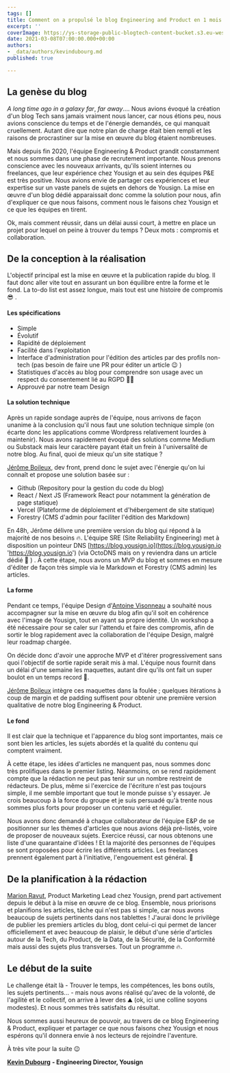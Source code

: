 ```yaml
---
tags: []
title: Comment on a propulsé le blog Engineering and Product en 1 mois
excerpt: ''
coverImage: https://ys-storage-public-blogtech-content-bucket.s3.eu-west-3.amazonaws.com/03-new-blog@2x.png
date: 2021-03-08T07:00:00.000+00:00
authors:
- _data/authors/kevindubourg.md
published: true

---
```

## La genèse du blog

_A long time ago in a galaxy far_, _far away_.... Nous avions évoqué la création d'un blog Tech sans jamais vraiment nous lancer, car nous étions peu, nous avions conscience du temps et de l'énergie demandés, ce qui manquait cruellement. Autant dire que notre plan de charge était bien rempli et les raisons de procrastiner sur la mise en œuvre du blog étaient nombreuses.

Mais depuis fin 2020, l'équipe Engineering & Product grandit constamment et nous sommes dans une phase de recrutement importante. Nous prenons conscience avec les nouveaux arrivants, qu'ils soient internes ou freelances, que leur expérience chez Yousign et au sein des équipes P&E est très positive. Nous avions envie de partager ces expériences et leur expertise sur un vaste panels de sujets en dehors de Yousign. La mise en œuvre d'un blog dédié apparaissait donc comme la solution pour nous, afin d'expliquer ce que nous faisons, comment nous le faisons chez Yousign et ce que les équipes en tirent.

Ok, mais comment réussir, dans un délai aussi court, à mettre en place un projet pour lequel on peine à trouver du temps ? Deux mots : compromis et collaboration.

## De la conception à la réalisation

L'objectif principal est la mise en œuvre et la publication rapide du blog. Il faut donc aller vite tout en assurant un bon équilibre entre la forme et le fond. La to-do list est assez longue, mais tout est une histoire de compromis 😎 .

#### **Les spécifications**

- Simple
- Évolutif
- Rapidité de déploiement
- Facilité dans l'exploitation
- Interface d'administration pour l'édition des articles par des profils non-tech (pas besoin de faire une PR pour éditer un article 😉 )
- Statistiques d'accès au blog pour comprendre son usage avec un respect du consentement lié au RGPD 👮‍♂️
- Approuvé par notre team Design

#### **La solution technique**

Après un rapide sondage auprès de l'équipe, nous arrivons de façon unanime à la conclusion qu'il nous faut une solution technique simple (on écarte donc les applications comme Wordpress relativement lourdes à maintenir). Nous avons rapidement évoqué des solutions comme Medium ou Substack mais leur caractère payant était un frein à l'universalité de notre blog. Au final, quoi de mieux qu'un site statique ?

[Jérôme Boileux](https://www.linkedin.com/in/jeromeboileux/?originalSubdomain=fr), dev front, prend donc le sujet avec l'énergie qu'on lui connaît et propose une solution basée sur :

- Github (Repository pour la gestion du code du blog)
- React / Next JS (Framework React pour notamment la génération de page statique)
- Vercel (Plateforme de déploiement et d'hébergement de site statique)
- Forestry (CMS d'admin pour faciliter l'édition des Markdown)

En 48h, Jérôme délivre une première version du blog qui répond à la majorité de nos besoins 🔥. L'équipe SRE (Site Reliability Engineering) met à disposition un pointeur DNS [https://blog.yousign.io](https://blog.yousign.io 'https://blog.yousign.io') (via OctoDNS mais on y reviendra dans un article dédié 🤩 ) . À cette étape, nous avons un MVP du blog et sommes en mesure d'éditer de façon très simple via le Markdown et Forestry (CMS admin) les articles.

#### **La forme**

Pendant ce temps, l'équipe Design d'[Antoine Visonneau](https://www.linkedin.com/in/antoinevisonneau/?originalSubdomain=fr) a souhaité nous accompagner sur la mise en œuvre du blog afin qu'il soit en cohérence avec l'image de Yousign, tout en ayant sa propre identité. Un workshop a été nécessaire pour se caler sur l'attendu et faire des compromis, afin de sortir le blog rapidement avec la collaboration de l'équipe Design, malgré leur roadmap chargée.

On décide donc d'avoir une approche MVP et d'itérer progressivement sans quoi l'objectif de sortie rapide serait mis à mal. L'équipe nous fournit dans un délai d'une semaine les maquettes, autant dire qu'ils ont fait un super boulot en un temps record 🚀.

[Jérôme Boileux](https://www.linkedin.com/in/jeromeboileux/?originalSubdomain=fr) intègre ces maquettes dans la foulée ; quelques itérations à coup de margin et de padding suffisent pour obtenir une première version qualitative de notre blog Engineering & Product.

#### **Le fond**

Il est clair que la technique et l'apparence du blog sont importantes, mais ce sont bien les articles, les sujets abordés et la qualité du contenu qui comptent vraiment.

À cette étape, les idées d'articles ne manquent pas, nous sommes donc très prolifiques dans le premier listing. Néanmoins, on se rend rapidement compte que la rédaction ne peut pas tenir sur un nombre restreint de rédacteurs. De plus, même si l'exercice de l'écriture n'est pas toujours simple, il me semble important que tout le monde puisse s'y essayer. Je crois beaucoup à la force du groupe et je suis persuadé qu'à trente nous sommes plus forts pour proposer un contenu varié et régulier.

Nous avons donc demandé à chaque collaborateur de l'équipe E&P de se positionner sur les thèmes d'articles que nous avions déjà pré-listés, voire de proposer de nouveaux sujets. Exercice réussi, car nous obtenons une liste d'une quarantaine d'idées ! Et la majorité des personnes de l'équipes se sont proposées pour écrire les différents articles. Les freelances prennent également part à l'initiative, l'engouement est général. 🙌

## De la planification à la rédaction

[Marion Ravut](https://www.linkedin.com/in/marion-ravut/), Product Marketing Lead chez Yousign, prend part activement depuis le début à la mise en œuvre de ce blog. Ensemble, nous priorisons et planifions les articles, tâche qui n'est pas si simple, car nous avons beaucoup de sujets pertinents dans nos tablettes ! J'aurai donc le privilège de publier les premiers articles du blog, dont celui-ci qui permet de lancer officiellement et avec beaucoup de plaisir, le début d'une série d'articles autour de la Tech, du Product, de la Data, de la Sécurité, de la Conformité mais aussi des sujets plus transverses. Tout un programme 🔥.

## Le début de la suite

Le challenge était là - Trouver le temps, les compétences, les bons outils, les sujets pertinents... - mais nous avons réalisé qu'avec de la volonté, de l'agilité et le collectif, on arrive à lever des ⛰️ (ok, ici une colline soyons modestes). Et nous sommes très satisfaits du résultat.

Nous sommes aussi heureux de pouvoir, au travers de ce blog Engineering & Product, expliquer et partager ce que nous faisons chez Yousign et nous espérons qu'il donnera envie à nos lecteurs de rejoindre l'aventure.

À très vite pour la suite 😉

[**Kevin Dubourg**](https://www.linkedin.com/in/kevin-dubourg-586351146/) **- Engineering Director, Yousign**